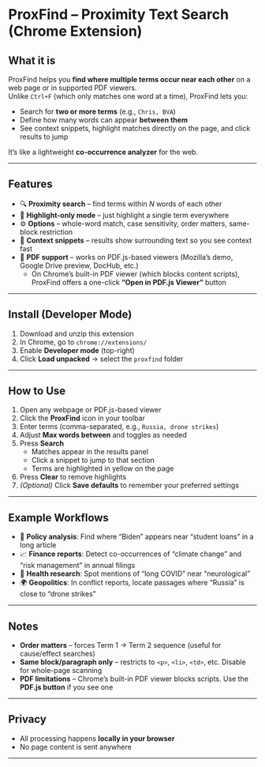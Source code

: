 # ProxFind – Proximity Text Search (Chrome Extension)

## What it is
ProxFind helps you **find where multiple terms occur near each other** on a web page or in supported PDF viewers.  
Unlike `Ctrl+F` (which only matches one word at a time), ProxFind lets you:

- Search for **two or more terms** (e.g., `Chris, BVA`)
- Define how many words can appear **between them**
- See context snippets, highlight matches directly on the page, and click results to jump  

It’s like a lightweight **co-occurrence analyzer** for the web.

---

## Features
- 🔍 **Proximity search** – find terms within *N* words of each other  
- 🎯 **Highlight-only mode** – just highlight a single term everywhere  
- ⚙️ **Options** – whole-word match, case sensitivity, order matters, same-block restriction  
- 📝 **Context snippets** – results show surrounding text so you see context fast  
- 📑 **PDF support** – works on PDF.js-based viewers (Mozilla’s demo, Google Drive preview, DocHub, etc.)  
  - On Chrome’s built-in PDF viewer (which blocks content scripts), ProxFind offers a one-click **“Open in PDF.js Viewer”** button  

---

## Install (Developer Mode)
1. Download and unzip this extension  
2. In Chrome, go to `chrome://extensions/`  
3. Enable **Developer mode** (top-right)  
4. Click **Load unpacked** → select the `proxfind` folder  

---

## How to Use
1. Open any webpage or PDF.js-based viewer  
2. Click the **ProxFind** icon in your toolbar  
3. Enter terms (comma-separated, e.g., `Russia, drone strikes`)  
4. Adjust **Max words between** and toggles as needed  
5. Press **Search**  
   - Matches appear in the results panel  
   - Click a snippet to jump to that section  
   - Terms are highlighted in yellow on the page  
6. Press **Clear** to remove highlights  
7. *(Optional)* Click **Save defaults** to remember your preferred settings  

---

## Example Workflows
- 📰 **Policy analysis**: Find where “Biden” appears near “student loans” in a long article  
- 📈 **Finance reports**: Detect co-occurrences of “climate change” and “risk management” in annual filings  
- 🧪 **Health research**: Spot mentions of “long COVID” near “neurological”  
- 🌍 **Geopolitics**: In conflict reports, locate passages where “Russia” is close to “drone strikes”  

---

## Notes
- **Order matters** – forces Term 1 → Term 2 sequence (useful for cause/effect searches)  
- **Same block/paragraph only** – restricts to `<p>`, `<li>`, `<td>`, etc. Disable for whole-page scanning  
- **PDF limitations** – Chrome’s built-in PDF viewer blocks scripts. Use the **PDF.js button** if you see one  

---

## Privacy
- All processing happens **locally in your browser**  
- No page content is sent anywhere  

---

